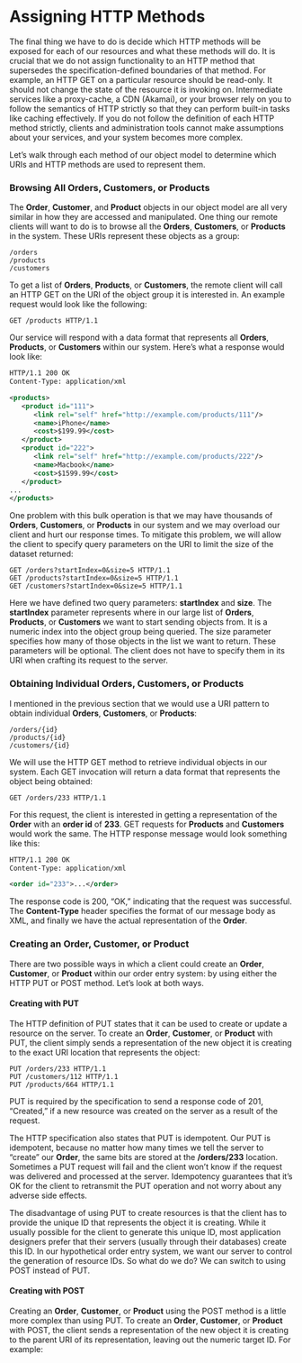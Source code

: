 # Assigning HTTP Methods


The final thing we have to do is decide which HTTP methods will be exposed for each of our resources and what these methods will do. It is crucial that we do not assign functionality to an HTTP method that supersedes the specification-defined boundaries of that method. For example, an HTTP GET on a particular resource should be read-only. It should not change the state of the resource it is invoking on. Intermediate services like a proxy-cache, a CDN (Akamai), or your browser rely on you to follow the semantics of HTTP strictly so that they can perform built-in tasks like caching effectively. If you do not follow the definition of each HTTP method strictly, clients and administration tools cannot make assumptions about your services, and your system becomes more complex.


Let’s walk through each method of our object model to determine which URIs and HTTP methods are used to represent them.


### Browsing All Orders, Customers, or Products


The **Order**, **Customer**, and **Product** objects in our object model are all very similar in how they are accessed and manipulated. One thing our remote clients will want to do is to browse all the **Orders**, **Customers**, or **Products** in the system. These URIs represent these objects as a group:

```
/orders
/products
/customers
```


To get a list of **Orders**, **Products**, or **Customers**, the remote client will call an HTTP GET on the URI of the object group it is interested in. An example request would look like the following:

```
GET /products HTTP/1.1
```

Our service will respond with a data format that represents all **Orders**, **Products**, or **Customers** within our system. Here’s what a response would look like:

```xml
HTTP/1.1 200 OK
Content-Type: application/xml

<products>
   <product id="111">
      <link rel="self" href="http://example.com/products/111"/>
      <name>iPhone</name>
      <cost>$199.99</cost>
   </product>
   <product id="222">
      <link rel="self" href="http://example.com/products/222"/>
      <name>Macbook</name>
      <cost>$1599.99</cost>
   </product>
...
</products>
```

One problem with this bulk operation is that we may have thousands of **Orders**, **Customers**, or **Products** in our system and we may overload our client and hurt our response times. To mitigate this problem, we will allow the client to specify query parameters on the URI to limit the size of the dataset returned:

```
GET /orders?startIndex=0&size=5 HTTP/1.1
GET /products?startIndex=0&size=5 HTTP/1.1
GET /customers?startIndex=0&size=5 HTTP/1.1
```

Here we have defined two query parameters: **startIndex** and **size**. The **startIndex** parameter represents where in our large list of **Orders**, **Products**, or **Customers** we want to start sending objects from. It is a numeric index into the object group being queried. The size parameter specifies how many of those objects in the list we want to return. These parameters will be optional. The client does not have to specify them in its URI when crafting its request to the server.


### Obtaining Individual Orders, Customers, or Products

I mentioned in the previous section that we would use a URI pattern to obtain individual **Orders**, **Customers**, or **Products**:

```
/orders/{id}
/products/{id}
/customers/{id}
```

We will use the HTTP GET method to retrieve individual objects in our system. Each GET invocation will return a data format that represents the object being obtained:

```
GET /orders/233 HTTP/1.1
```

For this request, the client is interested in getting a representation of the **Order** with an **order id** of **233**. GET requests for **Products** and **Customers** would work the same. The HTTP response message would look something like this:

```xml
HTTP/1.1 200 OK
Content-Type: application/xml

<order id="233">...</order>
```

The response code is 200, “OK,” indicating that the request was successful. The **Content-Type** header specifies the format of our message body as XML, and finally we have the actual representation of the **Order**.



### Creating an Order, Customer, or Product

There are two possible ways in which a client could create an **Order**, **Customer**, or **Product** within our order entry system: by using either the HTTP PUT or POST method. Let’s look at both ways.


#### Creating with PUT

The HTTP definition of PUT states that it can be used to create or update a resource on the server. To create an **Order**, **Customer**, or **Product** with PUT, the client simply sends a representation of the new object it is creating to the exact URI location that represents the object:

```
PUT /orders/233 HTTP/1.1
PUT /customers/112 HTTP/1.1
PUT /products/664 HTTP/1.1
```

PUT is required by the specification to send a response code of 201, “Created,” if a new resource was created on the server as a result of the request.

The HTTP specification also states that PUT is idempotent. Our PUT is idempotent, because no matter how many times we tell the server to “create” our **Order**, the same bits are stored at the **/orders/233** location. Sometimes a PUT request will fail and the client won’t know if the request was delivered and processed at the server. Idempotency guarantees that it’s OK for the client to retransmit the PUT operation and not worry about any adverse side effects.


The disadvantage of using PUT to create resources is that the client has to provide the unique ID that represents the object it is creating. While it usually possible for the client to generate this unique ID, most application designers prefer that their servers (usually through their databases) create this ID. In our hypothetical order entry system, we want our server to control the generation of resource IDs. So what do we do? We can switch to using POST instead of PUT.


#### Creating with POST

Creating an **Order**, **Customer**, or **Product** using the POST method is a little more complex than using PUT. To create an **Order**, **Customer**, or **Product** with POST, the client sends a representation of the new object it is creating to the parent URI of its representation, leaving out the numeric target ID. For example:
